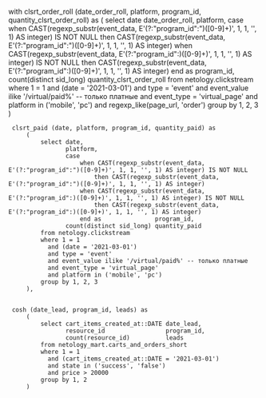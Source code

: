 with clsrt_order_roll (date_order_roll, platform, program_id, quantity_clsrt_order_roll) as
         (
             select date                     date_order_roll,
                    platform,
                    case
                        when CAST(regexp_substr(event_data, E'(?:"program_id":")([0-9]+)', 1, 1, '', 1) AS integer) IS NOT NULL
                            then CAST(regexp_substr(event_data, E'(?:"program_id":")([0-9]+)', 1, 1, '', 1) AS integer)
                        when CAST(regexp_substr(event_data, E'(?:"program_id":)([0-9]+)', 1, 1, '', 1) AS integer) IS NOT NULL
                            then CAST(regexp_substr(event_data, E'(?:"program_id":)([0-9]+)', 1, 1, '', 1) AS integer)
                        end as               program_id,
                    count(distinct sid_long) quantity_clsrt_order_roll
             from netology.clickstream
             where 1 = 1
               and (date = '2021-03-01')
               and type = 'event'
               and event_value ilike '/virtual/paid%' -- только платные
               and event_type = 'virtual_page'
               and platform in ('mobile', 'pc')
               and regexp_like(page_url, 'order')
             group by 1, 2, 3
         )

     clsrt_paid (date, platform, program_id, quantity_paid) as
         (
             select date,
                    platform,
                    case
                        when CAST(regexp_substr(event_data, E'(?:"program_id":")([0-9]+)', 1, 1, '', 1) AS integer) IS NOT NULL
                            then CAST(regexp_substr(event_data, E'(?:"program_id":")([0-9]+)', 1, 1, '', 1) AS integer)
                        when CAST(regexp_substr(event_data, E'(?:"program_id":)([0-9]+)', 1, 1, '', 1) AS integer) IS NOT NULL
                            then CAST(regexp_substr(event_data, E'(?:"program_id":)([0-9]+)', 1, 1, '', 1) AS integer)
                        end as               program_id,
                    count(distinct sid_long) quantity_paid
             from netology.clickstream
             where 1 = 1
               and (date = '2021-03-01')
               and type = 'event'
               and event_value ilike '/virtual/paid%' -- только платные
               and event_type = 'virtual_page'
               and platform in ('mobile', 'pc')
             group by 1, 2, 3
         ),


     cosh (date_lead, program_id, leads) as
         (
             select cart_items_created_at::DATE date_lead,
                    resource_id                 program_id,
                    count(resource_id)          leads
             from netology_mart.carts_and_orders_short
             where 1 = 1
               and (cart_items_created_at::DATE = '2021-03-01')
               and state in ('success', 'false')
               and price > 20000
             group by 1, 2
         )
